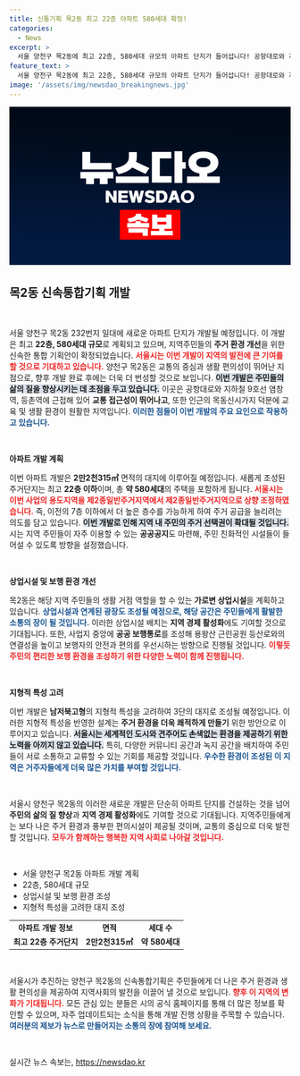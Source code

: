```yaml
---
title: 신통기획 목2동 최고 22층 아파트 580세대 확정!
categories:
  - News
excerpt: >
  서울 양천구 목2동에 최고 22층, 580세대 규모의 아파트 단지가 들어섭니다! 공항대로와 지하철에 가까운 이 지역, 주거환경이 한층 개선될 전망입니다. 주목할 만한 개발 계획이 궁금하다면 클릭하세요!
feature_text: >
  서울 양천구 목2동에 최고 22층, 580세대 규모의 아파트 단지가 들어섭니다! 공항대로와 지하철에 가까운 이 지역, 주거환경이 한층 개선될 전망입니다. 주목할 만한 개발 계획이 궁금하다면 클릭하세요!
image: '/assets/img/newsdao_breakingnews.jpg'
---
```


<p><img src="/assets/img/newsdao_breakingnews.jpg" alt="pcversion 속보" /></p>

<h2 data-ke-size="size26">목2동 신속통합기획 개발</h2>

<p data-ke-size="size16">&nbsp;</p>

<p>서울 양천구 목2동 232번지 일대에 새로운 아파트 단지가 개발될 예정입니다. 이 개발은 최고 <strong>22층, 580세대 규모</strong>로 계획되고 있으며, 지역주민들의 <strong>주거 환경 개선</strong>을 위한 신속한 통합 기획안이 확정되었습니다. <b><span style="color: #ee2323;">서울시는 이번 개발이 지역의 발전에 큰 기여를 할 것으로 기대하고 있습니다.</span></b>  양천구 목2동은 교통의 중심과 생활 편의성이 뛰어난 지점으로, 향후 개발 완료 후에는 더욱 더 번성할 것으로 보입니다. <b><span style="background-color: #21538527;">이번 개발은 주민들의 삶의 질을 향상시키는 데 초점을 두고 있습니다.</span></b> 이곳은 공항대로와 지하철 9호선 염창역, 등촌역에 근접해 있어 <strong>교통 접근성이 뛰어나고</strong>, 또한 인근의 목동신시가지 덕분에 교육 및 생활 환경이 원활한 지역입니다. <b><span style="color: #1a5490;">이러한 점들이 이번 개발의 주요 요인으로 작용하고 있습니다.</span></b></p>

<p data-ke-size="size16">&nbsp;</p>

<p><b>아파트 개발 계획</b></p>

<p>이번 아파트 개발은 <strong>2만2천315㎡</strong> 면적의 대지에 이루어질 예정입니다. 새롭게 조성된 주거단지는 최고 <strong>22층 이하</strong>이며, 총 <strong>약 580세대</strong>의 주택을 포함하게 됩니다. <b><span style="color: #ee2323;">서울시는 이번 사업의 용도지역을 제2종일반주거지역에서 제2종일반주거지역으로 상향 조정하였습니다.</span></b> 즉, 이전의 7층 이하에서 더 높은 층수를 가능하게 하여 주거 공급을 늘리려는 의도를 담고 있습니다. <b><span style="background-color: #21538527;">이번 개발로 인해 지역 내 주민의 주거 선택권이 확대될 것입니다.</span></b> 시는 지역 주민들이 자주 이용할 수 있는 <strong>공공공지</strong>도 마련해, 주민 친화적인 시설들이 들어설 수 있도록 방향을 설정했습니다. </p>

<p data-ke-size="size16">&nbsp;</p>

<p><b>상업시설 및 보행 환경 개선</b></p>

<p>목2동은 해당 지역 주민들의 생활 거점 역할을 할 수 있는 <strong>가로변 상업시설</strong>을 계획하고 있습니다. <b><span style="color: #1a5490;">상업시설과 연계된 광장도 조성될 예정으로, 해당 공간은 주민들에게 활발한 소통의 장이 될 것입니다.</span></b> 이러한 상업시설 배치는 <strong>지역 경제 활성화</strong>에도 기여할 것으로 기대됩니다. 또한, 사업지 중앙에 <strong>공공 보행통로</strong>를 조성해 용왕산 근린공원 등산로와의 연결성을 높이고 보행자의 안전과 편의를 우선시하는 방향으로 진행될 것입니다. <b><span style="color: #ee2323;">이렇듯 주민의 편리한 보행 환경을 조성하기 위한 다양한 노력이 함께 진행됩니다.</span></b></p>

<p data-ke-size="size16">&nbsp;</p>

<p><b>지형적 특성 고려</b></p>

<p>이번 개발은 <strong>남저북고형</strong>의 지형적 특성을 고려하여 3단의 대지로 조성될 예정입니다. 이러한 지형적 특성을 반영한 설계는 <strong>주거 환경을 더욱 쾌적하게 만들기</strong> 위한 방안으로 이루어지고 있습니다. <b><span style="background-color: #21538527;">서울시는 세계적인 도시와 견주어도 손색없는 환경을 제공하기 위한 노력을 아끼지 않고 있습니다.</span></b> 특히, 다양한 커뮤니티 공간과 녹지 공간을 배치하여 주민들이 서로 소통하고 교류할 수 있는 기회를 제공할 것입니다. <b><span style="color: #1a5490;">우수한 환경이 조성된 이 지역은 거주자들에게 더욱 많은 가치를 부여할 것입니다.</span></b></p>

<p data-ke-size="size16">&nbsp;</p>

<p>서울시 양천구 목2동의 이러한 새로운 개발은 단순히 아파트 단지를 건설하는 것을 넘어 <strong>주민의 삶의 질 향상</strong>과 <strong>지역 경제 활성화</strong>에도 기여할 것으로 기대됩니다. 지역주민들에게는 보다 나은 주거 환경과 풍부한 편의시설이 제공될 것이며, 교통의 중심으로 더욱 발전할 것입니다. <b><span style="color: #ee2323;">모두가 함께하는 행복한 지역 사회로 나아갈 것입니다.</span></b> </p>

<p data-ke-size="size16">&nbsp;</p>

<ul>
    <li>서울 양천구 목2동 아파트 개발 계획</li>
    <li>22층, 580세대 규모</li>
    <li>상업시설 및 보행 환경 조성</li>
    <li>지형적 특성을 고려한 대지 조성</li>
</ul>

<table style="width: 100%;">
    <tr>
        <td style="text-align: center; height: 17px;"><b>아파트 개발 정보</b></td>
        <td style="text-align: center; height: 17px;"><b>면적</b></td>
        <td style="text-align: center; height: 17px;"><b>세대 수</b></td>
    </tr>
    <tr>
        <td style="text-align: center; height: 17px;"><b>최고 22층 주거단지</b></td>
        <td style="text-align: center; height: 17px;"><b>2만2천315㎡</b></td>
        <td style="text-align: center; height: 17px;"><b>약 580세대</b></td>
    </tr>
</table>

<p data-ke-size="size16">&nbsp;</p>

<p>서울시가 추진하는 양천구 목2동의 신속통합기획은 주민들에게 더 나은 주거 환경과 생활 편의성을 제공하여 지역사회의 발전을 이끌어 낼 것으로 보입니다. <b><span style="color: #ee2323;">향후 이 지역의 변화가 기대됩니다.</span></b> 모든 관심 있는 분들은 시의 공식 홈페이지를 통해 더 많은 정보를 확인할 수 있으며, 자주 업데이트되는 소식을 통해 개발 진행 상황을 주목할 수 있습니다. <b><span style="color: #1a5490;">여러분의 제보가 뉴스로 만들어지는 소통의 장에 참여해 보세요.</span></b></p>

<p data-ke-size="size16">&nbsp;</p>
실시간 뉴스 속보는, <a href="https://newsdao.kr" rel="dofollow">https://newsdao.kr</a>


